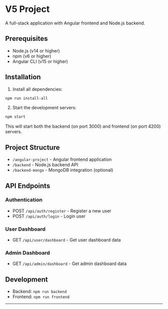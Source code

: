 # V5 Project

A full-stack application with Angular frontend and Node.js backend.

## Prerequisites

- Node.js (v14 or higher)
- npm (v6 or higher)
- Angular CLI (v15 or higher)

## Installation

1. Install all dependencies:
```bash
npm run install-all
```

2. Start the development servers:
```bash
npm start
```

This will start both the backend (on port 3000) and frontend (on port 4200) servers.

## Project Structure

- `/angular-project` - Angular frontend application
- `/backend` - Node.js backend API
- `/backend-mongo` - MongoDB integration (optional)

## API Endpoints

### Authentication
- POST `/api/auth/register` - Register a new user
- POST `/api/auth/login` - Login user

### User Dashboard
- GET `/api/user/dashboard` - Get user dashboard data

### Admin Dashboard
- GET `/api/admin/dashboard` - Get admin dashboard data

## Development

- Backend: `npm run backend`
- Frontend: `npm run frontend`

---